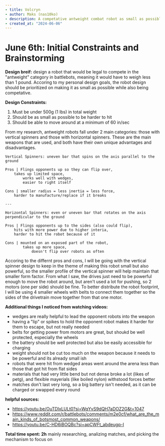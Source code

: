 ```yaml
---
- title: Volcryn
- author: Maks (nas10ko)
- description: A competative antweight combat robot as small as possible
- created_at: "2024-06-06"
---
```


# June 6th: Initial Constraints and Brainstorming

**Design breif:** design a robot that would be legal to compete in the "antweight" category in battlebots, meaning it would have to weigh less than 1 pound. Accoring to my personal design goals, the robot design should be prioritized on making it as small as possible while also being competative. 

**Design Constraints:**
1. Must be under 500g (1 lbs) in total weight
2. Should be as small as possible to be harder to hit
3. Should be able to move around at a minimum of 60 in/sec

From my research, antweight robots fall under 2 main categories: those with vertical spinners and those with horizontal spinners. These are the main weapons that are used, and both have their own unique advantages and disadvantages.

	Vertical Spinners: uneven bar that spins on the axis parallel to the ground
 
	Pros | Flings opponents up so they can flip over, 
 		takes up limited space, 
    		works well with wedges, 
       		easier to right itself
	 
 	Cons | smaller radius = less inertia = less force, 
  		harder to manufacture/replace if it breaks

    ---

  	Horizontal Spinners: even or uneven bar that rotates on the axis perpendicular to the ground
   
	Pros | Flings opponents up to the sides (also could flip), 
 		hits with more power due to higher interia, 
   		harder to hit the robot because of it
     
 	Cons | mounted on an exposed part of the robot, 
  			takes up more space, 
     			doesn't flip over robots as often

Accoring to the differnt pros and cons, I will be going with the vertical spinner design to keep in the theme of making this robot small but also powerful, so the smaller profile of the vertical spinner will help maintain that smaller form factor. From what I saw, the drives just need to be powerful enough to move the robot around, but aren't used a lot for pushing, so 2 motors (one per side) should be fine. To better distribute the robot footprint, I will be using 4 smaller wheels with belts to connect them together so the sides of the drivetrain move together from that one motor. 

**Additional things I noticed from watching videos:**
- wedges are really helpful to lead the opponent robots into the weapon
- having a "lip" or spikes to hold the opponent robot makes it harder for them to escape, but not really needed
- belts for getting power from motors are great, but shoukd be well protected, especially the wheels
- the battery should be well protected but also be easily accessible for charging
- weight should not be cut too much on the weapon because it needs to be powerful and its already small ish
- robots that were hit from wedged areas went around the arena less than those that got hit from flat sides
- materials that had very little bend but not dense broke a lot (likes of petg), and flexible mayerials (like boiled nylon) withstood forces better
- matches don't last very long, so a big battery isn't needed, as it can be charged or swapped every round

**helpful sources:**
- https://youtu.be/OuTDlxLULt0?si=WqYvS9dQH7aDOZ2G&t=1047
- https://www.reddit.com/r/battlebots/comments/m2e0cf/what_are_the_main_kinds_of_botsmost_common_weapons/
- https://youtu.be/C-HD6iBOQBc?si=apCWFt_abdeugp-I


**Total time spent: 2h**
mainly researching, analizing matches, and picking the mechanism to focus on
